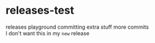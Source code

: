 # releases-test
releases playground
committing extra stuff
more commits  
I don't want this in my `new` release
